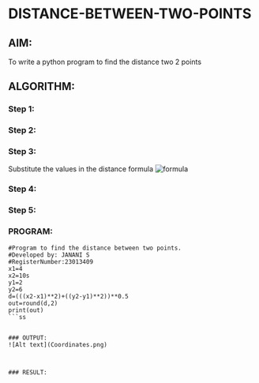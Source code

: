 # DISTANCE-BETWEEN-TWO-POINTS

## AIM:
To write a python program to find the distance two 2 points
## ALGORITHM:
### Step 1: 
### Step 2: 
### Step 3: 
Substitute the values in the distance formula  ![formula](/formula.JPG)
### Step 4: 
### Step 5: 
### PROGRAM:
  ```
#Program to find the distance between two points.
#Developed by: JANANI S
#RegisterNumber:23013409
x1=4
x2=10s
y1=2
y2=6
d=(((x2-x1)**2)+((y2-y1)**2))**0.5
out=round(d,2)
print(out)
  ```ss


### OUTPUT:
![Alt text](Coordinates.png)



### RESULT:
